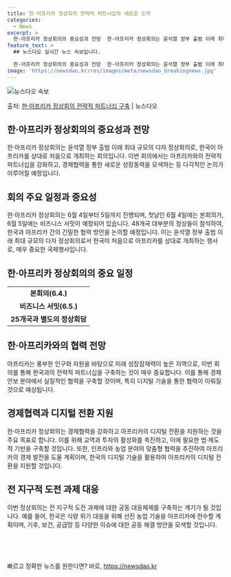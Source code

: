 ```yaml
---
title: 한·아프리카 정상회의 전략적 파트너십의 새로운 도약
categories:
  - News
excerpt: >
  한·아프리카 정상회의의 중요성과 전망  한·아프리카 정상회의는 윤석열 정부 출범 이래 최대 규모의 다자 정상…
feature_text: >
  ## 뉴스다오 실시간 뉴스 속보입니다.

  한·아프리카 정상회의의 중요성과 전망  한·아프리카 정상회의는 윤석열 정부 출범 이래 최대 규모의 다자 정상…
image: 'https://newsdao.kr/res/images/meta/newsdao_breakingnews.jpg'
---
```


![뉴스다오 속보](https://newsdao.kr/res/images/meta/newsdao_breakingnews.jpg)

<p>출처: <a href="https://newsdao.kr/4038" rel="dofollow">한·아프리카 정상회의 전략적 파트너십 구축</a> | 뉴스다오</p>

<h2 data-ke-size="size26">한·아프리카 정상회의의 중요성과 전망</h2>
<p data-ke-size="size16">한·아프리카 정상회의는 윤석열 정부 출범 이래 최대 규모의 다자 정상회의로, 한국이 아프리카를 상대로 처음으로 개최하는 회의입니다. 이번 회의에서는 아프리카와의 전략적 파트너십을 강화하고, 경제협력을 통한 새로운 성장동력을 모색하는 등 다각적인 논의가 이루어질 예정입니다.</p>

<h2 data-ke-size="size26">회의 주요 일정과 중요성</h2>
<p data-ke-size="size16">한·아프리카 정상회의는 6월 4일부터 5일까지 진행되며, 첫날인 6월 4일에는 본회의가, 6월 5일에는 비즈니스 서밋이 예정되어 있습니다. 48개국 대부분의 정상들이 참석하여, 한국과 아프리카 간의 긴밀한 협력 방안을 논의할 예정입니다. 이는 윤석열 정부 출범 이래 최대 규모의 다자 정상회의로서 한국이 처음으로 아프리카를 상대로 개최하는 행사로, 매우 중요한 국제행사입니다.</p>

<h2 data-ke-size="size26">한·아프리카 정상회의의 중요 일정</h2>
<table>
	<tr>
		<td style="text-align: center; height: 17px;"><b>본회의(6.4.)</b></td>
	</tr>
    <tr>
		<td style="text-align: center; height: 17px;"><b>비즈니스 서밋(6.5.)</b></td>
	</tr>
	<tr>
		<td style="text-align: center; height: 17px;"><b>25개국과 별도의 정상회담</b></td>
	</tr>
</table>

<h2 data-ke-size="size26">한·아프리카와의 협력 전망</h2>
<p data-ke-size="size16">아프리카는 풍부한 인구와 자원을 바탕으로 미래 성장잠재력이 높은 지역으로, 이번 회의를 통해 한국과의 전략적 파트너십을 구축하는 것이 매우 중요합니다. 이를 통해 경제안보 분야에서 실질적인 협력을 구축할 것이며, 특히 디지털 기술을 통한 협력이 이뤄질 것으로 예상됩니다.</p>

<h2 data-ke-size="size26">경제협력과 디지털 전환 지원</h2>
<p data-ke-size="size16">한·아프리카 정상회의는 경제협력을 강화하고 아프리카의 디지털 전환을 지원하는 것을 주요 목표로 합니다. 이를 위해 교역과 투자의 활성화를 촉진하고, 이에 필요한 법·제도적 기반을 구축할 것입니다. 또한, 인프라와 농업 분야의 맞춤형 협력을 추진하여 아프리카의 경제 발전을 도울 계획이며, 한국의 디지털 기술을 활용하여 아프리카의 디지털 전환을 지원할 것입니다.</p>

<h2 data-ke-size="size26">전 지구적 도전 과제 대응</h2>
<p data-ke-size="size16">이번 정상회의는 전 지구적 도전 과제에 대한 공동 대응체제를 구축하는 계기가 될 것입니다. 예를 들어, 한국은 식량 위기 대응을 위해 선진 농업 기술을 아프리카에 전수할 계획이며, 기후, 보건, 공급망 등 다양한 이슈에 대한 공동 해결 방안을 모색할 것입니다.</p>
<p data-ke-size="size16">&nbsp;</p>
<p data-ke-size="size16">&nbsp;</p> 

빠르고 정확한 뉴스를 원한다면? 바로, <a href="https://newsdao.kr" rel="dofollow">https://newsdao.kr</a>



